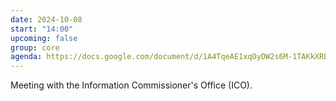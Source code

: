 ```yaml
---
date: 2024-10-08
start: "14:00"
upcoming: false
group: core
agenda: https://docs.google.com/document/d/1A4TqeAE1xqOyDW2s6M-1TAKkXRBcjTd3n0-fxIAHLFY/edit
--- 
```

Meeting with the Information Commissioner's Office (ICO).